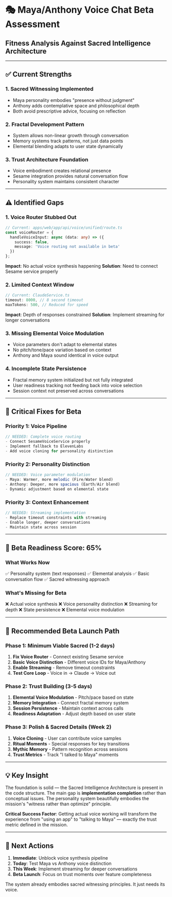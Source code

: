 # 🎭 Maya/Anthony Voice Chat Beta Assessment
## Fitness Analysis Against Sacred Intelligence Architecture

---

## ✅ Current Strengths

### 1. **Sacred Witnessing Implemented**
- Maya personality embodies "presence without judgment"
- Anthony adds contemplative space and philosophical depth
- Both avoid prescriptive advice, focusing on reflection

### 2. **Fractal Development Pattern**
- System allows non-linear growth through conversation
- Memory systems track patterns, not just data points
- Elemental blending adapts to user state dynamically

### 3. **Trust Architecture Foundation**
- Voice embodiment creates relational presence
- Sesame integration provides natural conversation flow
- Personality system maintains consistent character

---

## ⚠️ Identified Gaps

### 1. **Voice Router Stubbed Out**
```typescript
// Current: apps/web/app/api/voice/unified/route.ts
const voiceRouter = {
  handleVoiceInput: async (data: any) => ({
    success: false,
    message: 'Voice routing not available in beta'
  })
};
```
**Impact**: No actual voice synthesis happening
**Solution**: Need to connect Sesame service properly

### 2. **Limited Context Window**
```typescript
// Current: ClaudeService.ts
timeout: 8000, // 8 second timeout
maxTokens: 500, // Reduced for speed
```
**Impact**: Depth of responses constrained
**Solution**: Implement streaming for longer conversations

### 3. **Missing Elemental Voice Modulation**
- Voice parameters don't adapt to elemental states
- No pitch/tone/pace variation based on context
- Anthony and Maya sound identical in voice output

### 4. **Incomplete State Persistence**
- Fractal memory system initialized but not fully integrated
- User readiness tracking not feeding back into voice selection
- Session context not preserved across conversations

---

## 🔧 Critical Fixes for Beta

### Priority 1: Voice Pipeline
```typescript
// NEEDED: Complete voice routing
- Connect SesameVoiceService properly
- Implement fallback to ElevenLabs
- Add voice cloning for personality distinction
```

### Priority 2: Personality Distinction
```typescript
// NEEDED: Voice parameter modulation
- Maya: Warmer, more melodic (Fire/Water blend)
- Anthony: Deeper, more spacious (Earth/Air blend)
- Dynamic adjustment based on elemental state
```

### Priority 3: Context Enhancement
```typescript
// NEEDED: Streaming implementation
- Replace timeout constraints with streaming
- Enable longer, deeper conversations
- Maintain state across session
```

---

## 🌟 Beta Readiness Score: 65%

### What Works Now
✅ Personality system (text responses)
✅ Elemental analysis
✅ Basic conversation flow
✅ Sacred witnessing approach

### What's Missing for Beta
❌ Actual voice synthesis
❌ Voice personality distinction
❌ Streaming for depth
❌ State persistence
❌ Elemental voice modulation

---

## 🚀 Recommended Beta Launch Path

### Phase 1: Minimum Viable Sacred (1-2 days)
1. **Fix Voice Router** - Connect existing Sesame service
2. **Basic Voice Distinction** - Different voice IDs for Maya/Anthony
3. **Enable Streaming** - Remove timeout constraints
4. **Test Core Loop** - Voice in → Claude → Voice out

### Phase 2: Trust Building (3-5 days)
1. **Elemental Voice Modulation** - Pitch/pace based on state
2. **Memory Integration** - Connect fractal memory system
3. **Session Persistence** - Maintain context across calls
4. **Readiness Adaptation** - Adjust depth based on user state

### Phase 3: Polish & Sacred Details (Week 2)
1. **Voice Cloning** - User can contribute voice samples
2. **Ritual Moments** - Special responses for key transitions
3. **Mythic Memory** - Pattern recognition across sessions
4. **Trust Metrics** - Track "I talked to Maya" moments

---

## 💡 Key Insight

The foundation is solid — the Sacred Intelligence Architecture is present in the code structure. The main gap is **implementation completion** rather than conceptual issues. The personality system beautifully embodies the mission's "witness rather than optimize" principle.

**Critical Success Factor**: Getting actual voice working will transform the experience from "using an app" to "talking to Maya" — exactly the trust metric defined in the mission.

---

## 🎯 Next Actions

1. **Immediate**: Unblock voice synthesis pipeline
2. **Today**: Test Maya vs Anthony voice distinction
3. **This Week**: Implement streaming for deeper conversations
4. **Beta Launch**: Focus on trust moments over feature completeness

The system already embodies sacred witnessing principles. It just needs its voice.